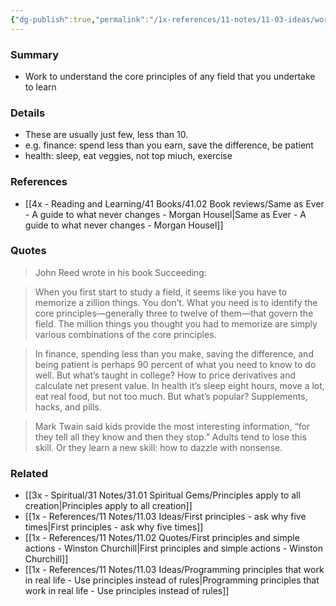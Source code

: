 ```yaml
---
{"dg-publish":true,"permalink":"/1x-references/11-notes/11-03-ideas/work-to-understand-the-core-principles-of-a-field/","title":"Work to understand the core principles of a field","created":"2025-07-12T21:20:55.653+03:00","updated":"2025-07-12T21:25:30.278+03:00"}
---
```



### Summary
- Work to understand the core principles of any field that you undertake to learn

### Details
- These are usually just few, less than 10.
- e.g. finance: spend less than you earn, save the difference, be patient
- health: sleep, eat veggies, not top miuch, exercise

### References
- [[4x - Reading and Learning/41 Books/41.02 Book reviews/Same as Ever - A guide to what never changes - Morgan Housel\|Same as Ever - A guide to what never changes - Morgan Housel]]

### Quotes
>  John Reed wrote in his book Succeeding:

> When you first start to study a field, it seems like you have to memorize a zillion things. You don’t. What you need is to identify the core principles—generally three to twelve of them—that govern the field. The million things you thought you had to memorize are simply various combinations of the core principles.

> In finance, spending less than you make, saving the difference, and being patient is perhaps 90 percent of what you need to know to do well. But what’s taught in college? How to price derivatives and calculate net present value. In health it’s sleep eight hours, move a lot, eat real food, but not too much. But what’s popular? Supplements, hacks, and pills.

> Mark Twain said kids provide the most interesting information, “for they tell all they know and then they stop.” Adults tend to lose this skill. Or they learn a new skill: how to dazzle with nonsense. 


### Related
- [[3x - Spiritual/31 Notes/31.01 Spiritual Gems/Principles apply to all creation\|Principles apply to all creation]]
- [[1x - References/11 Notes/11.03 Ideas/First principles - ask why five times\|First principles - ask why five times]]
- [[1x - References/11 Notes/11.02 Quotes/First principles and simple actions - Winston Churchill\|First principles and simple actions - Winston Churchill]]
- [[1x - References/11 Notes/11.03 Ideas/Programming principles that work in real life - Use principles instead of rules\|Programming principles that work in real life - Use principles instead of rules]]